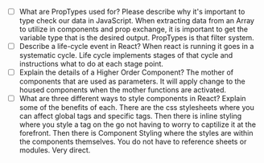 - [ ] What are PropTypes used for? Please describe why it's important to type check our data in JavaScript.
When extracting data from an Array to utilize in components and prop exchange, it is important to get the variable type that is the desired output. PropTypes is that filter system.
- [ ] Describe a life-cycle event in React?
When react is running it goes in a systematic cycle. Life cycle implements stages of that cycle and instructions what to do at each stage point.
- [ ] Explain the details of a Higher Order Component?
The mother of components that are used as parameters. It will apply change to the housed components when the mother functions are activated. 
- [ ] What are three different ways to style components in React? Explain some of the benefits of each.
There are the css stylesheets where you can affect global tags and specific tags. Then there is inline styling where you style a tag on the go not having to worry to captilize it at the forefront. Then there is Component Styling where the styles are within the components themselves. You do not have to reference sheets or modules. Very direct. 